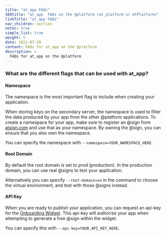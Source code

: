 ```yaml
---
title: "at_app FAQs"
SEOtitle: "at_app  FAQs on the @platform (at_platform or AtPlatform)"
linkTitle: "at_app FAQs"
nav_children: section
notoc: true
simple_list: true
weight: 5
date: 2021-07-29
content: FAQs for at_app on the @platform
description: >
  FAQs for at_app on the @platform
---
```


### What are the different flags that can be used with at_app?

#### Namespace

The namespace is the most important flag to include when creating your application.

When storing keys on the secondary server, the namespace is used to filter the data produced by your app from the other @platform applications.
To create a namespace for your app, make sure to register an @sign from [atsign.com](https://atsign.com) and use that as your namespace. By owning the @sign, you can ensure that you also own the namespace.

You can specify the namespace with `--namespace=YOUR_NAMESPACE_HERE`.

#### Root Domain

By default the root domain is set to prod (production). In the production domain, you can use real @signs to test your application.

Alternatively you can specify `--root-domain=ve` in the command to choose the virtual environment, and test with those @signs instead.

#### API Key

When you are ready to publish your application, you can request an api-key for the [Onboarding Widget](https://pub.dev/packages/at_onboarding_flutter). This api-key will authorize your app when attempting to generate a free @sign within the widget.

You can specify this with `--api-key=YOUR_API_KEY_HERE`.

<!-- ## Can I Update my at_app configuration?

If you would like to update your environment at any point in time, it is safe to do so. Just specify the options you would like to change.

You can reconfigure your at_app project simply by recalling the `at_app create` command with any of the new flags or adjustments you wish to make. -->

<!-- {{% pageinfo color="primary" %}}
Warning

- Be careful of using the `--overwrite` flag when updating your configuration. This will overwrite any changes you have made to `lib/main.dart`
  {{% /pageinfo %}} -->
